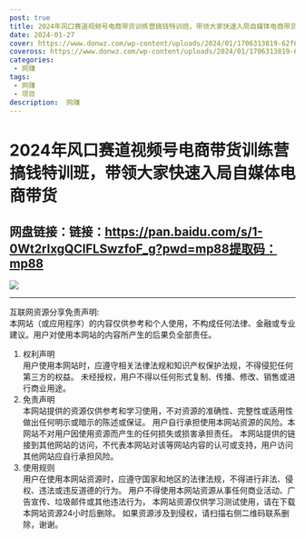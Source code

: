 ```yaml
---
post: true
title: 2024年风口赛道视频号电商带货训练营搞钱特训班，带领大家快速入局自媒体电商带货
date: 2024-01-27
cover: https://www.donwz.com/wp-content/uploads/2024/01/1706313819-62f60380f020c7e.jpg
coveross: https://www.donwz.com/wp-content/uploads/2024/01/1706313819-62f60380f020c7e.jpg
categories:
 - 网赚
tags:
 - 网赚
 - 项目
description:  网赚
---
```

# 2024年风口赛道视频号电商带货训练营搞钱特训班，带领大家快速入局自媒体电商带货

## 网盘链接：链接：https://pan.baidu.com/s/1-0Wt2rIxgQClFLSwzfoF_g?pwd=mp88提取码：mp88  

![](https://www.donwz.com/wp-content/uploads/2024/01/1706313819-62f60380f020c7e.jpg)

---
互联网资源分享免责声明:  
本网站（或应用程序）的内容仅供参考和个人使用，不构成任何法律、金融或专业建议。用户对使用本网站的内容所产生的后果负全部责任。
1. 权利声明  
用户使用本网站时，应遵守相关法律法规和知识产权保护法规，不得侵犯任何第三方的权益。
未经授权，用户不得以任何形式复制、传播、修改、销售或进行商业用途。
2. 免责声明  
本网站提供的资源仅供参考和学习使用，不对资源的准确性、完整性或适用性做出任何明示或暗示的陈述或保证。
用户自行承担使用本网站资源的风险。本网站不对用户因使用资源而产生的任何损失或损害承担责任。
本网站提供的链接到其他网站的访问，不代表本网站对该等网站内容的认可或支持，用户访问其他网站应自行承担风险。
3. 使用规则  
用户在使用本网站资源时，应遵守国家和地区的法律法规，不得进行非法、侵权、违法或违反道德的行为。
用户不得使用本网站资源从事任何商业活动、广告宣传、垃圾邮件或其他违法行为，
本网站资源仅供学习测试使用，请在下载本网站资源24小时后删除。
如果资源涉及到侵权，请扫描右侧二维码联系删除，谢谢。
